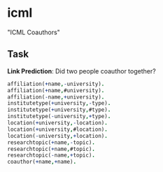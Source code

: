 # icml

"ICML Coauthors"

## Task

**Link Prediction**: Did two people coauthor together?

```prolog
affiliation(+name,-university).
affiliation(+name,#university).
affiliation(-name,+university).
institutetype(+university,-type).
institutetype(+university,#type).
institutetype(-university,+type).
location(+university,-location).
location(+university,#location).
location(-university,+location).
researchtopic(+name,-topic).
researchtopic(+name,#topic).
researchtopic(-name,+topic).
coauthor(+name,+name).
```
